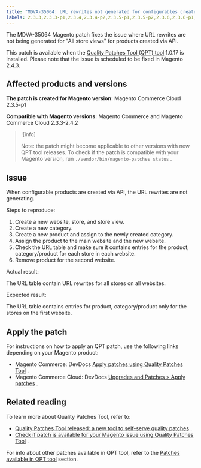 ```yaml
---
title: "MDVA-35064: URL rewrites not generated for configurables created via API"
labels: 2.3.3,2.3.3-p1,2.3.4,2.3.4-p2,2.3.5-p1,2.3.5-p2,2.3.6,2.3.6-p1,2.4.0,2.4.0-p1,2.4.1,2.4.1-p1,2.4.2,QPT 1.0.17,Magento Commerce,Magento Commerce Cloud,Quality Patches Tool,support tools
---
```


The MDVA-35064 Magento patch fixes the issue where URL rewrites are not being generated for "All store views" for products created via API.

This patch is available when the [Quality Patches Tool (QPT) tool](https://support.magento.com/hc/en-us/articles/360047139492) 1.0.17 is installed. Please note that the issue is scheduled to be fixed in Magento 2.4.3.

## Affected products and versions

 **The patch is created for Magento version:** Magento Commerce Cloud 2.3.5-p1

 **Compatible with Magento versions:** Magento Commerce and Magento Commerce Cloud 2.3.3-2.4.2

>![info]
>
>Note: the patch might become applicable to other versions with new QPT tool releases. To check if the patch is compatible with your Magento version, run `./vendor/bin/magento-patches status` .

## Issue

When configurable products are created via API, the URL rewrites are not generating.

 <span class="wysiwyg-underline">Steps to reproduce:</span> 

1. Create a new website, store, and store view.
1. Create a new category.
1. Create a new product and assign to the newly created category.
1. Assign the product to the main website and the new website.
1. Check the URL table and make sure it contains entries for the product, category/product for each store in each website.
1. Remove product for the second website.

 <span class="wysiwyg-underline">Actual result:</span> 

The URL table contain URL rewrites for all stores on all websites.

 <span class="wysiwyg-underline">Expected result:</span> 

The URL table contains entries for product, category/product only for the stores on the first website.

## Apply the patch

For instructions on how to apply an QPT patch, use the following links depending on your Magento product:

* Magento Commerce: DevDocs [Apply patches using Quality Patches Tool](https://devdocs.magento.com/guides/v2.4/comp-mgr/patching/mqp.html) .
* Magento Commerce Cloud: DevDocs [Upgrades and Patches > Apply patches](https://devdocs.magento.com/cloud/project/project-patch.html) .

## Related reading

To learn more about Quality Patches Tool, refer to:

* [Quality Patches Tool released: a new tool to self-serve quality patches](https://support.magento.com/hc/en-us/articles/360047139492) .
* [Check if patch is available for your Magento issue using Quality Patches Tool](https://support.magento.com/hc/en-us/articles/360047125252) .

For info about other patches available in QPT tool, refer to the [Patches available in QPT tool](https://support.magento.com/hc/en-us/sections/360010506631-Patches-available-in-QPT-tool-) section.